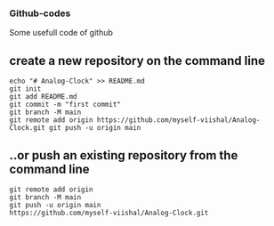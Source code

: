 ### Github-codes
Some usefull code of github

## create a new repository on the command line 
``` git
echo "# Analog-Clock" >> README.md 
git init 
git add README.md 
git commit -m "first commit" 
git branch -M main 
git remote add origin https://github.com/myself-viishal/Analog-Clock.git git push -u origin main

```
## ..or push an existing repository from the command line 
```
git remote add origin 
git branch -M main 
git push -u origin main 
https://github.com/myself-viishal/Analog-Clock.git 

```
